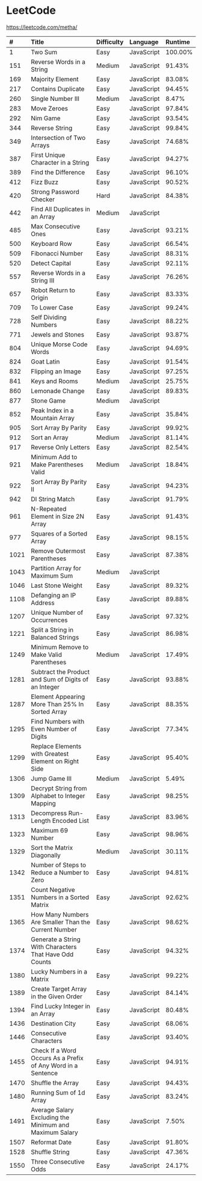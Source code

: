 # LeetCode

https://leetcode.com/metha/

| #    | Title                                                        | Difficulty | Language   | Runtime |
| :--- | :----------------------------------------------------------- | :--------- | :--------- | :------ |
| 1    | Two Sum                                                      | Easy       | JavaScript | 100.00% |
| 151  | Reverse Words in a String                                    | Medium     | JavaScript |  91.43% |
| 169  | Majority Element                                             | Easy       | JavaScript |  83.08% |
| 217  | Contains Duplicate                                           | Easy       | JavaScript |  94.45% |
| 260  | Single Number III                                            | Medium     | JavaScript |   8.47% |
| 283  | Move Zeroes                                                  | Easy       | JavaScript |  97.84% |
| 292  | Nim Game                                                     | Easy       | JavaScript |  93.54% |
| 344  | Reverse String                                               | Easy       | JavaScript |  99.84% |
| 349  | Intersection of Two Arrays                                   | Easy       | JavaScript |  74.68% |
| 387  | First Unique Character in a String                           | Easy       | JavaScript |  94.27% |
| 389  | Find the Difference                                          | Easy       | JavaScript |  96.10% |
| 412  | Fizz Buzz                                                    | Easy       | JavaScript |  90.52% |
| 420  | Strong Password Checker                                      | Hard       | JavaScript |  84.38% |
| 442  | Find All Duplicates in an Array                              | Medium     | JavaScript |         |
| 485  | Max Consecutive Ones                                         | Easy       | JavaScript |  93.21% |
| 500  | Keyboard Row                                                 | Easy       | JavaScript |  66.54% |
| 509  | Fibonacci Number                                             | Easy       | JavaScript |  88.31% |
| 520  | Detect Capital                                               | Easy       | JavaScript |  92.11% |
| 557  | Reverse Words in a String III                                | Easy       | JavaScript |  76.26% |
| 657  | Robot Return to Origin                                       | Easy       | JavaScript |  83.33% |
| 709  | To Lower Case                                                | Easy       | JavaScript |  99.24% |
| 728  | Self Dividing Numbers                                        | Easy       | JavaScript |  88.22% |
| 771  | Jewels and Stones                                            | Easy       | JavaScript |  93.87% |
| 804  | Unique Morse Code Words                                      | Easy       | JavaScript |  94.69% |
| 824  | Goat Latin                                                   | Easy       | JavaScript |  91.54% |
| 832  | Flipping an Image                                            | Easy       | JavaScript |  97.25% |
| 841  | Keys and Rooms                                               | Medium     | JavaScript |  25.75% |
| 860  | Lemonade Change                                              | Easy       | JavaScript |  89.83% |
| 877  | Stone Game                                                   | Medium     | JavaScript |         |
| 852  | Peak Index in a Mountain Array                               | Easy       | JavaScript |  35.84% |
| 905  | Sort Array By Parity                                         | Easy       | JavaScript |  99.92% |
| 912  | Sort an Array                                                | Medium     | JavaScript |  81.14% |
| 917  | Reverse Only Letters                                         | Easy       | JavaScript |  82.54% |
| 921  | Minimum Add to Make Parentheses Valid                        | Medium     | JavaScript |  18.84% |
| 922  | Sort Array By Parity II                                      | Easy       | JavaScript |  94.23% |
| 942  | DI String Match                                              | Easy       | JavaScript |  91.79% |
| 961  | N-Repeated Element in Size 2N Array                          | Easy       | JavaScript |  91.43% |
| 977  | Squares of a Sorted Array                                    | Easy       | JavaScript |  98.15% |
| 1021 | Remove Outermost Parentheses                                 | Easy       | JavaScript |  87.38% |
| 1043 | Partition Array for Maximum Sum                              | Medium     | JavaScript |         |
| 1046 | Last Stone Weight                                            | Easy       | JavaScript |  89.32% |
| 1108 | Defanging an IP Address                                      | Easy       | JavaScript |  89.88% |
| 1207 | Unique Number of Occurrences                                 | Easy       | JavaScript |  97.32% |
| 1221 | Split a String in Balanced Strings                           | Easy       | JavaScript |  86.98% |
| 1249 | Minimum Remove to Make Valid Parentheses                     | Medium     | JavaScript |  17.49% |
| 1281 | Subtract the Product and Sum of Digits of an Integer         | Easy       | JavaScript |  93.88% |
| 1287 | Element Appearing More Than 25% In Sorted Array              | Easy       | JavaScript |  88.35% |
| 1295 | Find Numbers with Even Number of Digits                      | Easy       | JavaScript |  77.34% |
| 1299 | Replace Elements with Greatest Element on Right Side         | Easy       | JavaScript |  95.40% |
| 1306 | Jump Game III                                                | Medium     | JavaScript |   5.49% |
| 1309 | Decrypt String from Alphabet to Integer Mapping              | Easy       | JavaScript |  98.25% |
| 1313 | Decompress Run-Length Encoded List                           | Easy       | JavaScript |  83.96% |
| 1323 | Maximum 69 Number                                            | Easy       | JavaScript |  98.96% |
| 1329 | Sort the Matrix Diagonally                                   | Medium     | JavaScript |  30.11% |
| 1342 | Number of Steps to Reduce a Number to Zero                   | Easy       | JavaScript |  94.81% |
| 1351 | Count Negative Numbers in a Sorted Matrix                    | Easy       | JavaScript |  92.62% |
| 1365 | How Many Numbers Are Smaller Than the Current Number         | Easy       | JavaScript |  98.62% |
| 1374 | Generate a String With Characters That Have Odd Counts       | Easy       | JavaScript |  94.32% |
| 1380 | Lucky Numbers in a Matrix                                    | Easy       | JavaScript |  99.22% |
| 1389 | Create Target Array in the Given Order                       | Easy       | JavaScript |  84.14% |
| 1394 | Find Lucky Integer in an Array                               | Easy       | JavaScript |  80.48% |
| 1436 | Destination City                                             | Easy       | JavaScript |  68.06% |
| 1446 | Consecutive Characters                                       | Easy       | JavaScript |  93.40% |
| 1455 | Check If a Word Occurs As a Prefix of Any Word in a Sentence | Easy       | JavaScript |  94.91% |
| 1470 | Shuffle the Array                                            | Easy       | JavaScript |  94.43% |
| 1480 | Running Sum of 1d Array                                      | Easy       | JavaScript |  83.24% |
| 1491 | Average Salary Excluding the Minimum and Maximum Salary      | Easy       | JavaScript |   7.50% |
| 1507 | Reformat Date                                                | Easy       | JavaScript |  91.80% |
| 1528 | Shuffle String                                               | Easy       | JavaScript |  47.36% |
| 1550 | Three Consecutive Odds                                       | Easy       | JavaScript |  24.17% |
